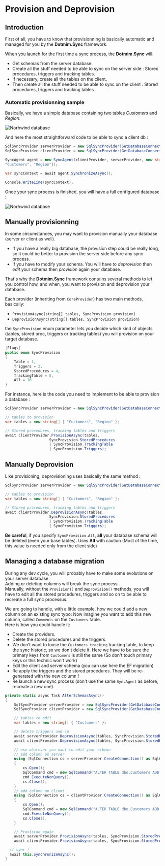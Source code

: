 # Provision and Deprovision

## Introduction

First of all, you have to know that provisionning is basically automatic and managed for you by the **Dotmim.Sync** framework.   

When you launch for the first time a sync process, the **Dotmim.Sync** will:
* Get schemas from the server database.
* Create all the stuff needed to be able to sync on the server side : Stored procedures, triggers and tracking tables.
* If necessary, create all the tables on the client.
* Then create all the stuff needed to be able to sync on the client : Stored procedures, triggers and tracking tables

### Automatic provisionning sample

Basically, we have a simple database containing two tables *Customers* and *Region*:

![Norhwind database](assets/Provision_Northwind01.png)

And here the most straightforward code to be able to sync a client db :

```csharp
SqlSyncProvider serverProvider = new SqlSyncProvider(GetDatabaseConnectionString("Northwind"));
SqlSyncProvider clientProvider = new SqlSyncProvider(GetDatabaseConnectionString("NW1"));

SyncAgent agent = new SyncAgent(clientProvider, serverProvider, new string[] {
"Customers", "Region"});

var syncContext = await agent.SynchronizeAsync();

Console.WriteLine(syncContext);

```

Once your sync process is finished, you will have a full configured database :

![Norhwind database](assets/Provision_Northwind02.png)

## Manually provisionning

In some circumstances, you may want to provision manually your database (server or client as well).  
* If you have a really big database, the provision step could be really long, so it could be better to provision the server side before any sync process.
* If you have to modify your schema. You will have to *deprovision* then *edit* your schema then *provision* again your database.

That's why the **Dotmim.Sync** framework contains several methods to let you control how, and when, you want to provision and deprovision your database.

Each provider (inheriting from `CoreProvider`) has two main methods, basically:
* `ProvisionAsync(string[] tables, SyncProvision provision)`
* `DeprovisionAsync(string[] tables, SyncProvision provision)`

the `SyncProvision` enum parameter lets you decide which kind of objects (tables, stored proc, triggers or tracking tables) you will provision on your target database.

```csharp
[Flags]
public enum SyncProvision
{
    Table = 1,
    Triggers = 2,
    StoredProcedures = 4,
    TrackingTable = 8,
    All = 16
}

```
For instance, here is the code you need to implement to be able to provision a database :

```csharp
SqlSyncProvider serverProvider = new SqlSyncProvider(GetDatabaseConnectionString("Northwind"));

// tables to provision
var tables = new string[] { "Customers", "Region" };

// Stored procedures, tracking tables and triggers
await clientProvider.ProvisionAsync(tables, 
                    SyncProvision.StoredProcedures 
                    | SyncProvision.TrackingTable 
                    | SyncProvision.Triggers);
```

## Manually Deprovision

Like provisioning, deprovisioning uses basically the same method :

```csharp
SqlSyncProvider serverProvider = new SqlSyncProvider(GetDatabaseConnectionString("Northwind"));

// tables to provision
var tables = new string[] { "Customers", "Region" };

// Stored procedures, tracking tables and triggers
await clientProvider.DeprovisionAsync(tables, 
                    SyncProvision.StoredProcedures 
                    | SyncProvision.TrackingTable 
                    | SyncProvision.Triggers);

```
**Be careful**, if you specify `SyncProvision.All`, **all** your database schema will be deleted (even your base tables). Uses **All** with caution (Most of the time, this value is needed only from the client side)

## Managing a database migration

During any dev cycle, you will probably have to make some evolutions on your server database.  
Adding or deleting columns will break the sync process.  
Manually, without the `Provision()` and `Deprovision()` methods, you will have to edit all the stored procedures, triggers and so on to be able to recreate a full sync processus.  

We are going to handle, with a little example, how we could add a new column on an existing sync typo:
Now imagine you want to add this new column, called `Comments` on the `Customers` table.   
Here is how you could handle it:

* Create the providers.
* Delete the stored procedures and the triggers.
* We don't want to loose the `Customers_tracking` tracking table, to keep the sync historic, so we don't delete it. Here we have to be sure the primary keys from `Customers` is still the same (So don't touch primary keys or this technic won't work)
* Edit the client and server schema (you can use here the EF migration)
* Re apply the triggers and the stored procédures. They will be re-generated with the new column !
* Re launch a new sync process (don't use the same `SyncAgent` as before, recreate a new one).

``` cs
private static async Task AlterSchemasAsync()
{
    SqlSyncProvider serverProvider = new SqlSyncProvider(GetDatabaseConnectionString("Northwind"));
    SqlSyncProvider clientProvider = new SqlSyncProvider(GetDatabaseConnectionString("NW1"));

    // tables to edit
    var tables = new string[] { "Customers" };

    // delete triggers and sp
    await serverProvider.DeprovisionAsync(tables, SyncProvision.StoredProcedures | SyncProvision.Triggers);
    await clientProvider.DeprovisionAsync(tables, SyncProvision.StoredProcedures | SyncProvision.Triggers);

    // use whatever you want to edit your schema
    // add column on server
    using (SqlConnection cs = serverProvider.CreateConnection() as SqlConnection)
    {
        cs.Open();
        SqlCommand cmd = new SqlCommand("ALTER TABLE dbo.Customers ADD Comments nvarchar(50) NULL", cs);
        cmd.ExecuteNonQuery();
        cs.Close();
    }
    // add column on client
    using (SqlConnection cs = clientProvider.CreateConnection() as SqlConnection)
    {
        cs.Open();
        SqlCommand cmd = new SqlCommand("ALTER TABLE dbo.Customers ADD Comments nvarchar(50) NULL", cs);
        cmd.ExecuteNonQuery();
        cs.Close();
    }

    // Provision again
    await serverProvider.ProvisionAsync(tables, SyncProvision.StoredProcedures | SyncProvision.Triggers);
    await clientProvider.ProvisionAsync(tables, SyncProvision.StoredProcedures | SyncProvision.Triggers);

  // sync !
  await this.SynchronizeAsync();
}
```







